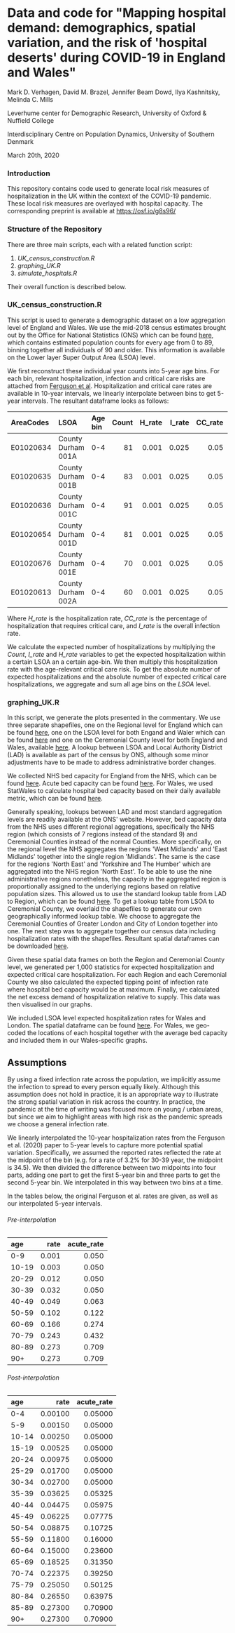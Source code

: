 # Data and code for "Mapping hospital demand: demographics, spatial variation, and the risk of 'hospital deserts' during COVID-19 in England and Wales"
Mark D. Verhagen, David M. Brazel, Jennifer Beam Dowd, Ilya Kashnitsky, Melinda C. Mills

Leverhume center for Demographic Research, University of Oxford \& Nuffield College

Interdisciplinary Centre on Population Dynamics, University of Southern Denmark

March 20th, 2020


### Introduction

This repository contains code used to generate local risk measures of hospitalization in the UK within the context of the COVID-19 pandemic. These local risk measures are overlayed with hospital capacity. The corresponding preprint is available at https://osf.io/g8s96/

### Structure of the Repository

There are three main scripts, each with a related function script:
1. *UK_census_construction.R*
1. *graphing_UK.R*
1. *simulate_hospitals.R*

Their overall function is described below.

### UK_census_construction.R

This script is used to generate a demographic dataset on a low aggregation level of England and Wales. We use the mid-2018 census estimates brought out by the Office for National Statistics (ONS) which can be found [here](https://www.ons.gov.uk/datasets/mid-year-pop-est/editions/time-series/versions/4), which contains estimated population counts for every age from 0 to 89, binning together all individuals of 90 and older. This information is available on the Lower layer Super Output Area (LSOA) level.

We first reconstruct these individual year counts into 5-year age bins. For each bin, relevant hospitalization, infection and critical care risks are attached from [Ferguson et al](https://www.imperial.ac.uk/media/imperial-college/medicine/sph/ide/gida-fellowships/Imperial-College-COVID19-NPI-modelling-16-03-2020.pdf). Hospitalization and critical care rates are available in 10-year intervals, we linearly interpolate between bins to get 5-year intervals. The resultant dataframe looks as follows:

|AreaCodes |LSOA               | Age bin | Count |  H_rate| I_rate| CC_rate| Lethal_rate|
|:---------|:------------------|:---|-----:|-----:|--------------:|----------:|--------------:|
|E01020634 |County Durham 001A |0-4 |    81| 0.001|          0.025|       0.05|              0|
|E01020635 |County Durham 001B |0-4 |    83| 0.001|          0.025|       0.05|              0|
|E01020636 |County Durham 001C |0-4 |    91| 0.001|          0.025|       0.05|              0|
|E01020654 |County Durham 001D |0-4 |    81| 0.001|          0.025|       0.05|              0|
|E01020676 |County Durham 001E |0-4 |    70| 0.001|          0.025|       0.05|              0|
|E01020613 |County Durham 002A |0-4 |    60| 0.001|          0.025|       0.05|              0|

Where *H_rate* is the hospitalization rate, *CC_rate* is the percentage of hospitalization that requires critical care, and *I_rate* is the overall infection rate.

We calculate the expected number of hospitalizations by multiplying the *Count*, *I_rate* and *H_rate* variables to get the expected hospitalization within a certain LSOA an a certain age-bin. We then multiply this hospitalization rate with the age-relevant critical care risk. To get the absolute number of expected hospitalizations and the absolute number of expected critical care hospitalizations, we aggregate and sum all age bins on the *LSOA* level.

### graphing_UK.R

In this script, we generate the plots presented in the commentary. We use three separate shapefiles, one on the Regional level for England which can be found [here](https://geoportal.statistics.gov.uk/datasets/regions-december-2018-en-bfc), one on the LSOA level for both Engand and Waler which can be found [here](https://geoportal.statistics.gov.uk/datasets/lower-layer-super-output-areas-december-2011-boundaries-ew-bfc) and one on the Ceremonial County level for both England and Wales, available [here](https://www.ordnancesurvey.co.uk/business-government/products/boundaryline). A lookup between LSOA and Local Authority District (LAD) is available as part of the census by ONS, although some minor adjustments have to be made to address administrative border changes.

We collected NHS bed capacity for England from the NHS, which can be found [here](https://www.england.nhs.uk/statistics/statistical-work-areas/bed-availability-and-occupancy/bed-data-overnight/). Acute bed capacity can be found [here](https://www.england.nhs.uk/statistics/statistical-work-areas/critical-care-capacity/). For Wales, we used StatWales to calculate hospital bed capacity based on their daily available metric, which can be found [here](https://statswales.gov.wales/Catalogue/Health-and-Social-Care/NHS-Hospital-Activity/NHS-Beds).

Generally speaking, lookups between LAD and most standard aggregation levels are readily available at the ONS' website. However, bed capacity data from the NHS uses different regional aggregations, specifically the NHS region (which consists of 7 regions instead of the standard 9) and Ceremonial Counties instead of the normal Counties. More specifically, on the regional level the NHS aggregates the regions 'West Midlands' and 'East Midlands' together into the single region 'Midlands'. The same is the case for the regions 'North East' and 'Yorkshire and The Humber' which are aggregated into the NHS region 'North East'. To be able to use the nine administrative regions nonetheless, the capacity in the aggregated region is proportionally assigned to the underlying regions based on relative population sizes. This allowed us to use the standard lookup table from LAD to Region, which can be found [here](https://geoportal.statistics.gov.uk/datasets/local-authority-district-to-region-april-2019-lookup-in-england). To get a lookup table from LSOA to Ceremonial County, we overlaid the shapefiles to generate our own geographically informed lookup table. We choose to aggregate the Ceremonial Counties of Greater London and City of London together into one. The next step was to aggregate together our census data including hospitalization rates with the shapefiles. Resultant spatial dataframes can be downloaded [here](www.github.io).

Given these spatial data frames on both the Region and Ceremonial County level, we generated per 1,000 statistics for expected hospitalization and expected critical care hospitalization. For each Region and each Ceremonial County we also calculated the expected tipping point of infection rate where hospital bed capacity would be at maximum. Finally, we calculated the net excess demand of hospitalization relative to supply. This data was then visualised in our graphs.

We included LSOA level expected hospitalization rates for Wales and London. The spatial dataframe can be found [here](www.github.io). For Wales, we geo-coded the locations of each hospital together with the average bed capacity and included them in our Wales-specific graphs.

## Assumptions

By using a fixed infection rate across the population, we implicitly assume the infection to spread to every person equally likely. Although this assumption does not hold in practice, it is an appropriate way to illustrate the strong spatial variation in risk across the country. In practice, the pandemic at the time of writing was focused more on young / urban areas, but since we aim to highlight areas with high risk as the pandemic spreads we choose a general infection rate.

We linearly interpolated the 10-year hospitalization rates from the Ferguson et al. (2020) paper to 5-year levels to capture more potential spatial variation. Specifically, we assumed the reported rates reflected the rate at the midpoint of the bin (e.g. for a rate of 3.2% for 30-39 year, the midpoint is 34.5). We then divided the difference between two midpoints into four parts, adding one part to get the first 5-year bin and three parts to get the second 5-year bin. We interpolated in this way between two bins at a time.

In the tables below, the original Ferguson et al. rates are given, as well as our interpolated 5-year intervals.

###### Pre-interpolation

|age   |  rate| acute_rate|
|:-----|-----:|----------:|
|0-9   | 0.001|      0.050|
|10-19 | 0.003|      0.050|
|20-29 | 0.012|      0.050|
|30-39 | 0.032|      0.050|
|40-49 | 0.049|      0.063|
|50-59 | 0.102|      0.122|
|60-69 | 0.166|      0.274|
|70-79 | 0.243|      0.432|
|80-89 | 0.273|      0.709|
|90+   | 0.273|      0.709|
###### Post-interpolation
|age   |    rate| acute_rate|
|:-----|-------:|----------:|
|0-4   | 0.00100|    0.05000|
|5-9   | 0.00150|    0.05000|
|10-14 | 0.00250|    0.05000|
|15-19 | 0.00525|    0.05000|
|20-24 | 0.00975|    0.05000|
|25-29 | 0.01700|    0.05000|
|30-34 | 0.02700|    0.05000|
|35-39 | 0.03625|    0.05325|
|40-44 | 0.04475|    0.05975|
|45-49 | 0.06225|    0.07775|
|50-54 | 0.08875|    0.10725|
|55-59 | 0.11800|    0.16000|
|60-64 | 0.15000|    0.23600|
|65-69 | 0.18525|    0.31350|
|70-74 | 0.22375|    0.39250|
|75-79 | 0.25050|    0.50125|
|80-84 | 0.26550|    0.63975|
|85-89 | 0.27300|    0.70900|
|90+   | 0.27300|    0.70900|
